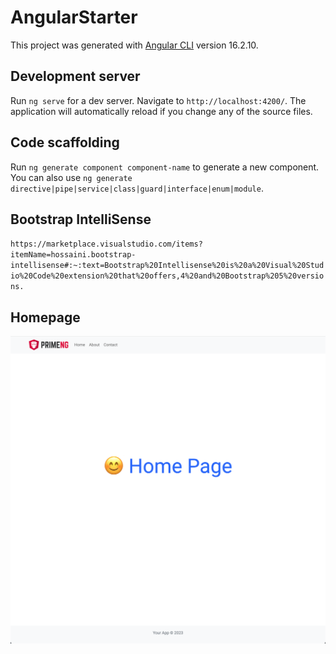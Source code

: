 # AngularStarter

This project was generated with [Angular CLI](https://github.com/angular/angular-cli) version 16.2.10.

## Development server

Run `ng serve` for a dev server. Navigate to `http://localhost:4200/`. The application will automatically reload if you change any of the source files.

## Code scaffolding

Run `ng generate component component-name` to generate a new component. You can also use `ng generate directive|pipe|service|class|guard|interface|enum|module`.


## Bootstrap IntelliSense
`https://marketplace.visualstudio.com/items?itemName=hossaini.bootstrap-intellisense#:~:text=Bootstrap%20Intellisense%20is%20a%20Visual%20Studio%20Code%20extension%20that%20offers,4%20and%20Bootstrap%205%20versions.` <br>


## Homepage

![Alt text](image.png)
